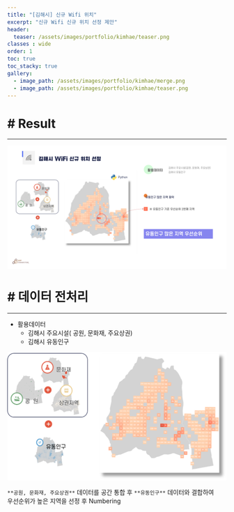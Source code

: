 ```yaml
---
title: "[김해시] 신규 Wifi 위치"
excerpt: "신규 Wifi 신규 위치 선정 제안"
header:
  teaser: /assets/images/portfolio/kimhae/teaser.png
classes : wide
order: 1
toc: true
toc_stacky: true
gallery:
  - image_path: /assets/images/portfolio/kimhae/merge.png
  - image_path: /assets/images/portfolio/kimhae/teaser.png
---
```


# # Result
---

![result](/assets/images/portfolio/kimhae/result.png)  

# # 데이터 전처리
---
* 활용데이터   
    * 김해시 주요시설( 공원, 문화재, 주요상권)   
    * 김해시 유동인구

![merge](/assets/images/portfolio/kimhae/merge.png)

`**공원, 문화재, 주요상권**` 데이터를 공간 통합 후 `**유동인구**` 데이터와 결합하여  
우선순위가 높은 지역을 선정 후 Numbering